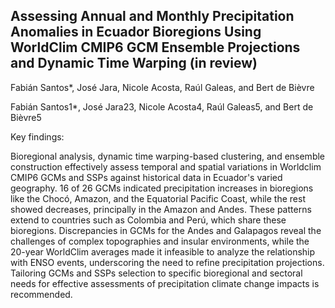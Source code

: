 ## Assessing Annual and Monthly Precipitation Anomalies in Ecuador Bioregions Using WorldClim CMIP6 GCM Ensemble Projections and Dynamic Time Warping (in review)
Fabián Santos*, José Jara, Nicole Acosta, Raúl Galeas, and Bert de Bièvre

Fabián Santos1*, José Jara23, Nicole Acosta4, Raúl Galeas5, and Bert de Bièvre5

Key findings: 

Bioregional analysis, dynamic time warping-based clustering, and ensemble construction effectively assess temporal and spatial variations in Worldclim CMIP6 GCMs and SSPs against historical data in Ecuador's varied geography.
16 of 26 GCMs indicated precipitation increases in bioregions like the Chocó, Amazon, and the Equatorial Pacific Coast, while the rest showed decreases, principally in the Amazon and Andes. These patterns extend to countries such as Colombia and Perú, which share these bioregions. 
Discrepancies in GCMs for the Andes and Galapagos reveal the challenges of complex topographies and insular environments, while the 20-year WorldClim averages made it infeasible to analyze the relationship with ENSO events, underscoring the need to refine precipitation projections.
Tailoring GCMs and SSPs selection to specific bioregional and sectoral needs for effective assessments of precipitation climate change impacts is recommended. 
